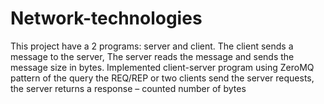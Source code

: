 # Network-technologies
This project have a 2 programs: server and client.
The client sends a message to the server, 
The server reads the message and sends the message size in bytes. 
Implemented client-server program using ZeroMQ pattern of the query the REQ/REP or two clients send the server requests, the server returns a response – counted number of bytes
